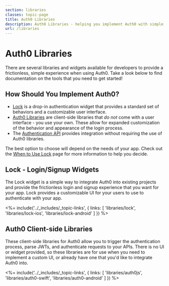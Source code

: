 ```yaml
---
section: libraries
classes: topic-page
title: Auth0 Libraries
description: Auth0 Libraries - helping you implement Auth0 with simple efficiency
url: /libraries
---
```


<div class="topic-page-header">
  <div data-name="example" class="topic-page-badge"></div>
  <h1>Auth0 Libraries</h1>
  <p>
    There are several libraries and widgets available for developers to provide a frictionless, simple experience when using Auth0. Take a look below to find documentation on the tools that you need to get started!
  </p>
</div>

## How Should You Implement Auth0?

- [Lock](#lock-login-signup-widgets) is a drop-in authentication widget that provides a standard set of behaviors and a customizable user interface. 
- [Auth0 Libraries](#auth0-client-side-libraries) are client-side libraries that *do not* come with a user interface - you use your own. These allow for expanded customization of the behavior and appearance of the login process. 
- The [Authentication API](/api-auth) provides integration without requiring the use of Auth0 libraries. 

The best option to choose will depend on the needs of your app. Check out the [When to Use Lock](/libraries/when-to-use-lock) page for more information to help you decide.

## Lock - Login/Signup Widgets

The Lock widget is a simple way to integrate Auth0 into existing projects and provide the frictionless login and signup experience that you want for your app. Lock provides a customizable UI for your users to use to authenticate with your app.

<%= include('../_includes/_topic-links', { links: [
  'libraries/lock',
  'libraries/lock-ios',
  'libraries/lock-android'
] }) %>

## Auth0 Client-side Libraries

These client-side libraries for Auth0 allow you to trigger the authentication process, parse JWTs, and authenticate requests to your APIs. There is no UI or widget provided, so these libraries are for use when you need to implement a custom UI, or already have one that you'd like to integrate Auth0 into.

<%= include('../_includes/_topic-links', { links: [
  'libraries/auth0js',
  'libraries/auth0-swift',
  'libraries/auth0-android'
] }) %>